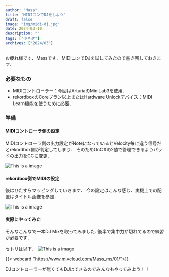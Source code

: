 ```yaml
---
author: "Mass"
title: "MIDIコンでDJをしよう"
draft: false
image: "img/midi-dj.jpg"
date: 2024-03-10
description: ""
tags: ["小ネタ"]
archives: ["2024/03"]
---
```


お疲れ様です．Massです． 
MIDIコンでDJを試してみたので書き残しておきます．

### 必要なもの
- MIDIコントローラー：今回はArturiaのMiniLab3を使用．
- rekordboxのCoreプラン以上またはHardware Unlockデバイス：MIDI Learn機能を使うために必要．

### 準備
#### MIDIコントローラ側の設定
MIDIコントローラ側の出力設定がNoteになっているとVelocity毎に違う信号だとrekordbox側が判定してしまう．
そのためOnOffの2値で管理できるようパッドの出力をCCに変更．

![This is a image](/img/midi-control-center.jpg)

#### rekordbox側でMIDIの設定
後はひたすらマッピングしていきます．
今の設定はこんな感じ．実機上での配置はタイトル画像を参照．

![This is a image](/img/rekordbox-midi.jpg)

#### 実際にやってみた
そんなこんなで一本DJ Mixを取ってみました.
後半で集中力が切れてるので練習が必要です．

セトリは以下．
![This is a image](/img/midi-dj-setori.jpg)

{{< webcard "https://www.mixcloud.com/Mass_ms/01/">}}

DJコントローラーが無くてもDJはできるのでみんなもやってみよう！！